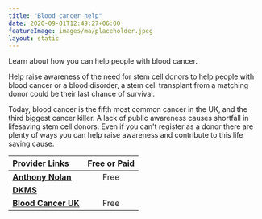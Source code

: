 ```yaml
---
title: "Blood cancer help"
date: 2020-09-01T12:49:27+06:00
featureImage: images/ma/placeholder.jpeg
layout: static
---
```


Learn about how you can help people with blood cancer.

Help raise awareness of the need for stem cell donors to help people with blood cancer or a blood disorder, a stem cell transplant from a matching donor could be their last chance of survival.

Today, blood cancer is the fifth most common cancer in the UK, and the third biggest cancer killer. A lack of public awareness causes shortfall in lifesaving stem cell donors. Even if you can't register as a donor there are plenty of ways you can help raise awareness and contribute to this life saving cause.

| Provider Links      | Free or Paid  |  
| :-----------          | :--------------:      |  
| [**Anthony Nolan**](https://www.anthonynolan.org/help-save-a-life) | Free | 
| [**DKMS**](https://www.dkms.org.uk/get-involved/programmes) |  | 
| [**Blood Cancer UK**](https://bloodcancer.org.uk/) | Free  | 
  

<br/><br/>






